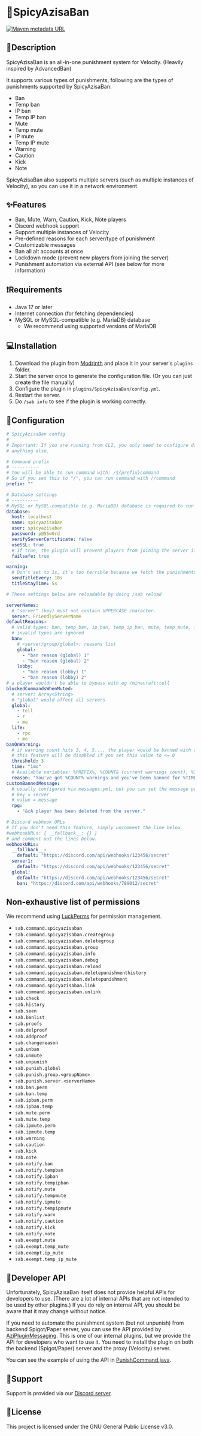 # 🚫SpicyAzisaBan

[![Maven metadata URL](https://img.shields.io/maven-metadata/v?metadataUrl=https%3A%2F%2Frepo.azisaba.net%2Frepository%2Fmaven-public%2Fnet%2Fazisaba%2Fspicyazisaban%2Fcommon%2Fmaven-metadata.xml)](https://repo.azisaba.net/#browse/browse:maven-public:net%2Fazisaba%2Fspicyazisaban%2Fcommon)

## 📖Description

SpicyAzisaBan is an all-in-one punishment system for Velocity. (Heavily inspired by AdvancedBan)

It supports various types of punishments, following are the types of punishments supported by SpicyAzisaBan:
- Ban
- Temp ban
- IP ban
- Temp IP ban
- Mute
- Temp mute
- IP mute
- Temp IP mute
- Warning
- Caution
- Kick
- Note

SpicyAzisaBan also supports multiple servers (such as multiple instances of Velocity), so you can use it in a network environment.

## ✨Features

- Ban, Mute, Warn, Caution, Kick, Note players
- Discord webhook support
- Support multiple instances of Velocity
- Pre-defined reasons for each server/type of punishment
- Customizable messages
- Ban all alt accounts at once
- Lockdown mode (prevent new players from joining the server)
- Punishment automation via external API (see below for more information)

## ❗️Requirements

- Java 17 or later
- Internet connection (for fetching dependencies)
- MySQL or MySQL-compatible (e.g. MariaDB) database
  - We recommend using supported versions of MariaDB

## 💻Installation

1. Download the plugin from [Modrinth](https://modrinth.com/plugin/spicyazisaban/versions) and place it in your server's `plugins` folder.
2. Start the server once to generate the configuration file. (Or you can just create the file manually)
3. Configure the plugin in `plugins/SpicyAzisaBan/config.yml`.
4. Restart the server.
5. Do `/sab info` to see if the plugin is working correctly.

## 📝Configuration

```yml
# SpicyAzisaBan config
#
# Important: If you are running from CLI, you only need to configure database settings, and you can just ignore
# anything else.

# Command prefix
# ----------
# You will be able to run command with: /${prefix}command
# So if you set this to "/", you can run command with //command
prefix: ""

# Database settings
# ----------
# MySQL or MySQL-compatible (e.g. MariaDB) database is required to run SpicyAzisaBan.
database:
  host: localhost
  name: spicyazisaban
  user: spicyazisaban
  password: p@55w0rd
  verifyServerCertificate: false
  useSSL: true
  # If true, the plugin will prevent players from joining the server if database is inaccessible.
  failsafe: true

warning:
  # Don't set to 1s, it's too terrible because we fetch the punishments from database every time we check for warnings
  sendTitleEvery: 10s
  titleStayTime: 5s

# These settings below are reloadable by doing /sab reload

serverNames:
  # "server" (key) must not contain UPPERCASE character.
  server: FriendlyServerName
defaultReasons:
  # valid types: ban, temp_ban, ip_ban, temp_ip_ban, mute, temp_mute, ip_mute, temp_ip_mute, warning, caution, kick, note
  # invalid types are ignored
  ban:
    # <server/group/global>: reasons list
    global:
      - "ban reason (global) 1"
      - "ban reason (global) 2"
    lobby:
      - "ban reason (lobby) 1"
      - "ban reason (lobby) 2"
# a player wouldn't be able to bypass with eg /minecraft:tell
blockedCommandsWhenMuted:
  # server: Array<String>
  # "global" would affect all servers
  global:
    - tell
    - r
    - me
  life:
    - rpc
    - me
banOnWarning:
  # if warning count hits 3, 4, 5..., the player would be banned with specified reason
  # this feature will be disabled if you set this value to <= 0
  threshold: 3
  time: "1mo"
  # Available variables: %PREFIX%, %COUNT& (current warnings count), %TIME% (above), %ORIGINAL_REASON% (reason used for /warn)
  reason: "You've got %COUNT% warnings and you've been banned for %TIME%. (Original reason: %ORIGINAL_REASON%)"
customBannedMessage:
  # usually configured via messages.yml, but you can set the message per server here
  # key = server
  # value = message
  rpg:
    - "&cA player has been deleted from the server."

# Discord webhook URLs
# If you don't need this feature, simply uncomment the line below.
#webhookURLs: { __fallback__: {} }
# and comment out the lines below.
webhookURLs:
  __fallback__:
    default: "https://discord.com/api/webhooks/123456/secret"
  server1:
    default: "https://discord.com/api/webhooks/123456/secret"
  global:
    default: "https://discord.com/api/webhooks/123456/secret"
    ban: "https://discord.com/api/webhooks/789012/secret"
```

## Non-exhaustive list of permissions

We recommend using [LuckPerms](https://luckperms.net) for permission management.

- `sab.command.spicyazisaban`
- `sab.command.spicyazisaban.creategroup`
- `sab.command.spicyazisaban.deletegroup`
- `sab.command.spicyazisaban.group`
- `sab.command.spicyazisaban.info`
- `sab.command.spicyazisaban.debug`
- `sab.command.spicyazisaban.reload`
- `sab.command.spicyazisaban.deletepunishmenthistory`
- `sab.command.spicyazisaban.deletepunishment`
- `sab.command.spicyazisaban.link`
- `sab.command.spicyazisaban.unlink`
- `sab.check`
- `sab.history`
- `sab.seen`
- `sab.banlist`
- `sab.proofs`
- `sab.delproof`
- `sab.addproof`
- `sab.changereason`
- `sab.unban`
- `sab.unmute`
- `sab.unpunish`
- `sab.punish.global`
- `sab.punish.group.<groupName>`
- `sab.punish.server.<serverName>`
- `sab.ban.perm`
- `sab.ban.temp`
- `sab.ipban.perm`
- `sab.ipban.temp`
- `sab.mute.perm`
- `sab.mute.temp`
- `sab.ipmute.perm`
- `sab.ipmute.temp`
- `sab.warning`
- `sab.caution`
- `sab.kick`
- `sab.note`
- `sab.notify.ban`
- `sab.notify.tempban`
- `sab.notify.ipban`
- `sab.notify.tempipban`
- `sab.notify.mute`
- `sab.notify.tempmute`
- `sab.notify.ipmute`
- `sab.notify.tempipmute`
- `sab.notify.warn`
- `sab.notify.caution`
- `sab.notify.kick`
- `sab.notify.note`
- `sab.exempt.mute`
- `sab.exempt.temp_mute`
- `sab.exempt.ip_mute`
- `sab.exempt.temp_ip_mute`

## 🔧Developer API

Unfortunately, SpicyAzisaBan itself does not provide helpful APIs for developers to use. (There are a lot of internal APIs that are not intended to be used by other plugins.)
If you do rely on internal API, you should be aware that it may change without notice.

If you need to automate the punishment system (but not unpunish) from backend Spigot/Paper server, you can use the API provided by [AziPluginMessaging](https://github.com/AzisabaNetwork/AziPluginMessaging).
This is one of our internal plugins, but we provide the API for developers who want to use it.
You need to install the plugin on both the backend (Spigot/Paper) server and the proxy (Velocity) server.

You can see the example of using the API in [PunishCommand.java](https://github.com/AzisabaNetwork/AziPluginMessaging/blob/main/spigot/src/main/java/net/azisaba/azipluginmessaging/spigot/commands/PunishCommand.java).

## 🛟Support

Support is provided via our [Discord server](https://azisaba.dev).

## 📜License

This project is licensed under the GNU General Public License v3.0.
